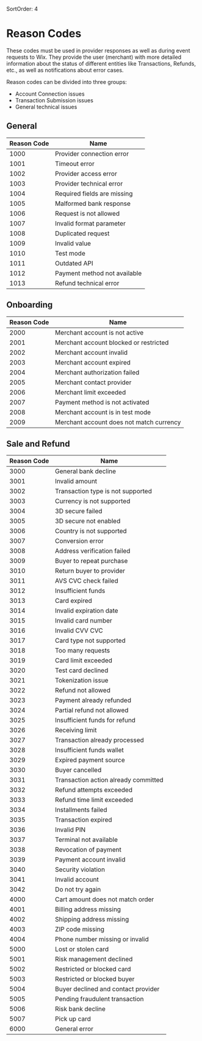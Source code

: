 SortOrder: 4
# Reason Codes
These codes must be used in provider responses as well as during event requests to Wix.
They provide the user (merchant) with more detailed information about the status of different entities like Transactions, Refunds, etc., as well as notifications about error cases.

Reason codes can be divided into three groups:
- Account Connection issues
- Transaction Submission issues
- General technical issues

## General
| Reason Code | Name |
|------------|------|
| 1000 | Provider connection error |
| 1001 | Timeout error |
| 1002 | Provider access error |
| 1003 | Provider technical error |
| 1004 | Required fields are missing |
| 1005 | Malformed bank response |
| 1006 | Request is not allowed |
| 1007 | Invalid format parameter |
| 1008 | Duplicated request |
| 1009 | Invalid value |
| 1010 | Test mode |
| 1011 | Outdated API |
| 1012 | Payment method not available |
| 1013 | Refund technical error |

## Onboarding
| Reason Code | Name |
|------------|------|
| 2000 | Merchant account is not active |
| 2001 | Merchant account blocked or restricted |
| 2002 | Merchant account invalid |
| 2003 | Merchant account expired |
| 2004 | Merchant authorization failed |
| 2005 | Merchant contact provider |
| 2006 | Merchant limit exceeded |
| 2007 | Payment method is not activated |
| 2008 | Merchant account is in test mode |
| 2009 | Merchant account does not match currency |

## Sale and Refund
| Reason Code | Name |
|------------|------|
| 3000| General bank decline |
| 3001| Invalid amount |
| 3002| Transaction type is not supported |
| 3003| Currency is not supported |
| 3004| 3D secure failed |
| 3005| 3D secure not enabled |
| 3006| Country is not supported |
| 3007| Conversion error |
| 3008| Address verification failed |
| 3009| Buyer to repeat purchase |
| 3010| Return buyer to provider |
| 3011| AVS CVC check failed |
| 3012| Insufficient funds |
| 3013| Card expired |
| 3014| Invalid expiration date |
| 3015| Invalid card number |
| 3016| Invalid CVV CVC |
| 3017| Card type not supported |
| 3018| Too many requests |
| 3019| Card limit exceeded |
| 3020| Test card declined |
| 3021| Tokenization issue |
| 3022| Refund not allowed |
| 3023| Payment already refunded |
| 3024| Partial refund not allowed |
| 3025| Insufficient funds for refund |
| 3026| Receiving limit |
| 3027| Transaction already processed |
| 3028| Insufficient funds wallet |
| 3029| Expired payment source |
| 3030| Buyer cancelled |
| 3031| Transaction action already committed |
| 3032| Refund attempts exceeded |
| 3033| Refund time limit exceeded |
| 3034| Installments failed |
| 3035| Transaction expired |
| 3036| Invalid PIN |
| 3037| Terminal not available |
| 3038| Revocation of payment |
| 3039| Payment account invalid |
| 3040| Security violation |
| 3041| Invalid account |
| 3042| Do not try again |
|4000 | Cart amount does not match order |
|4001 | Billing address missing |
|4002 | Shipping address missing |
|4003 | ZIP code missing |
|4004 | Phone number missing or invalid |
|5000 | Lost or stolen card |
|5001 | Risk management declined |
|5002 | Restricted or blocked card |
|5003 | Restricted or blocked buyer |
|5004 | Buyer declined and contact provider |
|5005 | Pending fraudulent transaction |
|5006 | Risk bank decline |
|5007 | Pick up card |
|6000 | General error |
